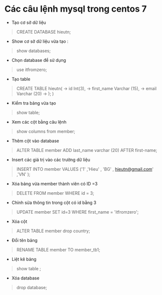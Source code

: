 # Các câu lệnh mysql trong centos 7 
- Tạo cơ sở dữ liệu 
> CREATE DATABASE hieutn;

- Show cơ sở dữ liệu vừa tạo : 

> show databases;

- Chọn database để sử dụng

> use itfromzero;

- Tạo table

> CREATE TABLE hieutn(
    -> id Int(3),
    -> first_name Varchar (15),
    -> email Varchar (20)
    -> );
)

- Kiểm tra bảng vừa tạo 
> show table;
- Xem các cột bằng câu lệnh 

> show columns from member;

- Thêm cột vào database 

> ALTER TABLE member ADD last_name varchar (20) AFTER first-name;

- Insert các giá trị vào các trường dữ liệu 

> INSERT INTO member VALUES ('1' ,'Hieu' , 'BG' , hieutn@gmail.com' ,'VN' );

- Xóa bảng vừa member thành viên có ID =3 

> DELETE FROM member WHERE id = 3;

- Chỉnh sửa thông tin trong cột có id bằng 3

> UPDATE member SET id=3  WHERE first_name = 'itfromzero';

- Xóa cột 

> ALTER TABLE member drop country;

- Đổi tên bảng 

> RENAME TABLE member TO member_tb1;

- Liệt kê bảng 

> show table ;

- Xóa database

> drop database;
